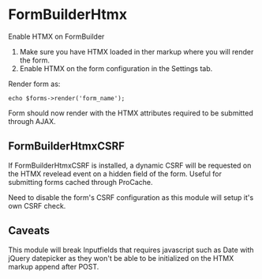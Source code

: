 # FormBuilderHtmx
Enable HTMX on FormBuilder

1. Make sure you have HTMX loaded in ther markup where you will render the form.
2. Enable HTMX on the form configuration in the Settings tab.

Render form as:

```
echo $forms->render('form_name');
```

Form should now render with the HTMX attributes required to be submitted through AJAX.

## FormBuilderHtmxCSRF

If FormBuilderHtmxCSRF is installed, a dynamic CSRF will be requested on the HTMX revelead event on a hidden field of the form. Useful for submitting forms cached through ProCache.

Need to disable the form's CSRF configuration as this module will setup it's own CSRF check.

## Caveats

This module will break Inputfields that requires javascript such as Date with jQuery datepicker as they won't be able to be initialized on the HTMX markup append after POST.
